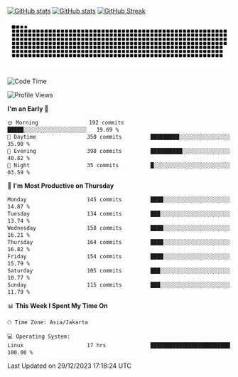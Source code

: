 [![GitHub stats](https://github-readme-stats.vercel.app/api?username=aurelioklv&card_width=500&show_icons=true&rank_icon=github&theme=solarized-dark#gh-dark-mode-only)](https://github.com/anuraghazra/github-readme-stats#gh-dark-mode-only)
[![GitHub stats](https://github-readme-stats.vercel.app/api?username=aurelioklv&card_width=500&show_icons=true&rank_icon=github&theme=buefy#gh-light-mode-only)](https://github.com/anuraghazra/github-readme-stats#gh-light-mode-only)
[![GitHub Streak](https://streak-stats.demolab.com/?user=aurelioklv&card_width=336&theme=solarized-dark)](https://git.io/streak-stats)

<picture>
  <source media="(prefers-color-scheme: dark)" srcset="https://raw.githubusercontent.com/aurelioklv/aurelioklv/snake-output/github-contribution-grid-snake-dark.svg">
  <source media="(prefers-color-scheme: light)" srcset="https://raw.githubusercontent.com/aurelioklv/aurelioklv/snake-output/github-contribution-grid-snake.svg">
  <img alt="github contribution grid snake animation" src="https://raw.githubusercontent.com/aurelioklv/aurelioklv/snake-output/github-contribution-grid-snake.svg">
</picture>

<!--START_SECTION:waka-->
![Code Time](http://img.shields.io/badge/Code%20Time-367%20hrs%209%20mins-blue)

![Profile Views](http://img.shields.io/badge/Profile%20Views-28-blue)

**I'm an Early 🐤** 

```text
🌞 Morning                192 commits         █████░░░░░░░░░░░░░░░░░░░░   19.69 % 
🌆 Daytime                350 commits         █████████░░░░░░░░░░░░░░░░   35.90 % 
🌃 Evening                398 commits         ██████████░░░░░░░░░░░░░░░   40.82 % 
🌙 Night                  35 commits          █░░░░░░░░░░░░░░░░░░░░░░░░   03.59 % 
```
📅 **I'm Most Productive on Thursday** 

```text
Monday                   145 commits         ████░░░░░░░░░░░░░░░░░░░░░   14.87 % 
Tuesday                  134 commits         ███░░░░░░░░░░░░░░░░░░░░░░   13.74 % 
Wednesday                158 commits         ████░░░░░░░░░░░░░░░░░░░░░   16.21 % 
Thursday                 164 commits         ████░░░░░░░░░░░░░░░░░░░░░   16.82 % 
Friday                   154 commits         ████░░░░░░░░░░░░░░░░░░░░░   15.79 % 
Saturday                 105 commits         ███░░░░░░░░░░░░░░░░░░░░░░   10.77 % 
Sunday                   115 commits         ███░░░░░░░░░░░░░░░░░░░░░░   11.79 % 
```


📊 **This Week I Spent My Time On** 

```text
🕑︎ Time Zone: Asia/Jakarta

💻 Operating System: 
Linux                    17 hrs              █████████████████████████   100.00 % 
```


 Last Updated on 29/12/2023 17:18:24 UTC
<!--END_SECTION:waka-->
